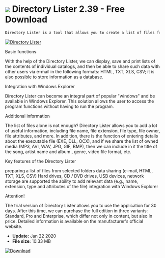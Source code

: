 # ![](https://cdn.softexe.net/static/icon/8/directory-lister-8475.png) Directory Lister 2.39 - Free Download

```sh
Directory Lister is a tool that allows you to create a list of files from selected folders available on various media. HDDs, CD / DVD drives, USB devices as well as network storage are supported.
```
[![Directory Lister](https://gallery.dpcdn.pl/imgc/Tools/90793/g_-_420x350_1.5_-_x5793f298-cf09-4d9b-aca1-90c2a89221f3.jpg)](https://softexe.net/win/system/other/directory-lister:hdge.html)

Basic functions
 
 With the help of the Directory Lister, we can display, save and print lists of the contents of individual catalogs, and then be able to share such data with other users via e-mail in the following formats: HTML, TXT, XLS, CSV; it is also possible to store information as a database.
 
 Integration with Windows Explorer
 
 Directory Lister can become an integral part of popular "windows" and be available in Windows Explorer. This solution allows the user to access the program functions without having to run the program.
 
 Additional information
 
 The list of files alone is not enough? Directory Lister allows you to add a lot of useful information, including file name, file extension, file type, file owner, file attributes, and more. In addition, there is the function of entering details about the executable file (EXE, DLL, OCX), and if we share the list of owned media (MP3, AVI, WAV, JPG, GIF, BMP), then we can include in it the title of the song, artist name and album , genre, video file format, etc.
 
 Key features of the Directory Lister
 
 preparing a list of files from selected folders
 data sharing (e-mail, HTML, TXT, XLS, CSV)
 Hard drives, CD / DVD drives, USB devices, network storage are supported
 the ability to add relevant data (e.g., name, extension, type and attributes of the file)
 integration with Windows Explorer
 
 Attention! 
 
 The trial version of Directory Lister allows you to use the application for 30 days. After this time, we can purchase the full edition in three variants: Standard, Pro and Enterprise, which differ not only in content, but also in price. Detailed information is available on the manufacturer's official website.


- **Update:** Jan 22 2020
- **File size:** 10.33 MB

[![Download](https://cdn.softexe.net/static/img/download.png)](https://softexe.net/win/system/other/directory-lister:hdge.html)

